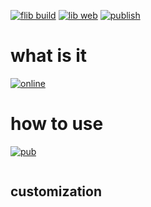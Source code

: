 
[![flib build](https://github.com/ZuYun/june_sketch/actions/workflows/flibbuild.yml/badge.svg)](https://github.com/ZuYun/june_sketch/actions/workflows/flibbuild.yml) [![lib web](https://github.com/ZuYun/june_sketch/actions/workflows/flibweb.yml/badge.svg)](https://github.com/ZuYun/june_sketch/actions/workflows/flibweb.yml)    [![publish](https://github.com/ZuYun/june_sketch/actions/workflows/publish.yml/badge.svg)](https://github.com/ZuYun/june_sketch/actions/workflows/publish.yml)

# what is it

[![online](https://img.shields.io/badge/online-test-green)](https://zuyun.github.io/june_sketch/#/)



# how to use
[![pub](https://img.shields.io/badge/pub-v0.0.1-green)](https://pub.dev/packages/june_sketch)
```dart

```
## customization

```dart



```